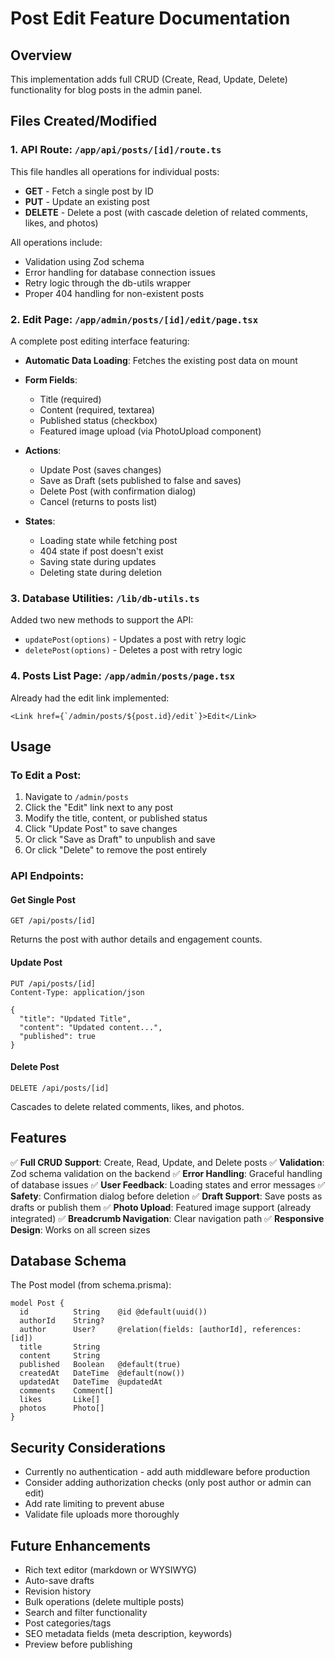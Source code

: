 # Post Edit Feature Documentation

## Overview
This implementation adds full CRUD (Create, Read, Update, Delete) functionality for blog posts in the admin panel.

## Files Created/Modified

### 1. API Route: `/app/api/posts/[id]/route.ts`
This file handles all operations for individual posts:

- **GET** - Fetch a single post by ID
- **PUT** - Update an existing post
- **DELETE** - Delete a post (with cascade deletion of related comments, likes, and photos)

All operations include:
- Validation using Zod schema
- Error handling for database connection issues
- Retry logic through the db-utils wrapper
- Proper 404 handling for non-existent posts

### 2. Edit Page: `/app/admin/posts/[id]/edit/page.tsx`
A complete post editing interface featuring:

- **Automatic Data Loading**: Fetches the existing post data on mount
- **Form Fields**:
  - Title (required)
  - Content (required, textarea)
  - Published status (checkbox)
  - Featured image upload (via PhotoUpload component)

- **Actions**:
  - Update Post (saves changes)
  - Save as Draft (sets published to false and saves)
  - Delete Post (with confirmation dialog)
  - Cancel (returns to posts list)

- **States**:
  - Loading state while fetching post
  - 404 state if post doesn't exist
  - Saving state during updates
  - Deleting state during deletion

### 3. Database Utilities: `/lib/db-utils.ts`
Added two new methods to support the API:

- `updatePost(options)` - Updates a post with retry logic
- `deletePost(options)` - Deletes a post with retry logic

### 4. Posts List Page: `/app/admin/posts/page.tsx`
Already had the edit link implemented:
```tsx
<Link href={`/admin/posts/${post.id}/edit`}>Edit</Link>
```

## Usage

### To Edit a Post:
1. Navigate to `/admin/posts`
2. Click the "Edit" link next to any post
3. Modify the title, content, or published status
4. Click "Update Post" to save changes
5. Or click "Save as Draft" to unpublish and save
6. Or click "Delete" to remove the post entirely

### API Endpoints:

#### Get Single Post
```
GET /api/posts/[id]
```
Returns the post with author details and engagement counts.

#### Update Post
```
PUT /api/posts/[id]
Content-Type: application/json

{
  "title": "Updated Title",
  "content": "Updated content...",
  "published": true
}
```

#### Delete Post
```
DELETE /api/posts/[id]
```
Cascades to delete related comments, likes, and photos.

## Features

✅ **Full CRUD Support**: Create, Read, Update, and Delete posts
✅ **Validation**: Zod schema validation on the backend
✅ **Error Handling**: Graceful handling of database issues
✅ **User Feedback**: Loading states and error messages
✅ **Safety**: Confirmation dialog before deletion
✅ **Draft Support**: Save posts as drafts or publish them
✅ **Photo Upload**: Featured image support (already integrated)
✅ **Breadcrumb Navigation**: Clear navigation path
✅ **Responsive Design**: Works on all screen sizes

## Database Schema
The Post model (from schema.prisma):
```prisma
model Post {
  id          String    @id @default(uuid())
  authorId    String?
  author      User?     @relation(fields: [authorId], references: [id])
  title       String
  content     String
  published   Boolean   @default(true)
  createdAt   DateTime  @default(now())
  updatedAt   DateTime  @updatedAt
  comments    Comment[]
  likes       Like[]
  photos      Photo[]
}
```

## Security Considerations
- Currently no authentication - add auth middleware before production
- Consider adding authorization checks (only post author or admin can edit)
- Add rate limiting to prevent abuse
- Validate file uploads more thoroughly

## Future Enhancements
- Rich text editor (markdown or WYSIWYG)
- Auto-save drafts
- Revision history
- Bulk operations (delete multiple posts)
- Search and filter functionality
- Post categories/tags
- SEO metadata fields (meta description, keywords)
- Preview before publishing
